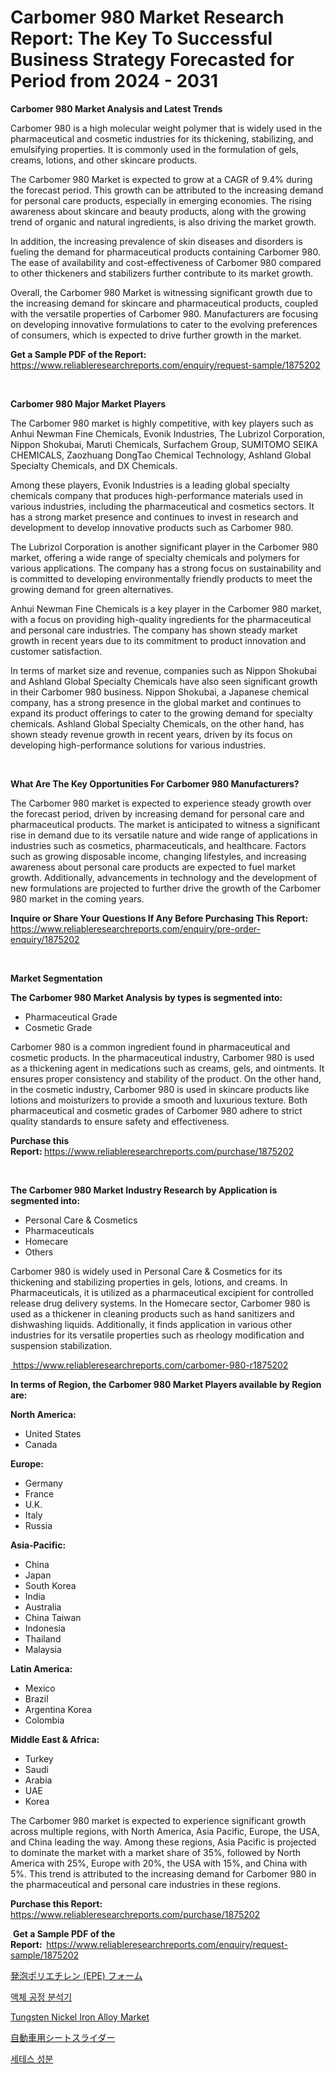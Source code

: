<p><h1>Carbomer 980 Market Research Report: The Key To Successful Business Strategy Forecasted for Period from 2024 - 2031</h1></p><p><strong>Carbomer 980 Market Analysis and Latest Trends</strong></p>
<p><p>Carbomer 980 is a high molecular weight polymer that is widely used in the pharmaceutical and cosmetic industries for its thickening, stabilizing, and emulsifying properties. It is commonly used in the formulation of gels, creams, lotions, and other skincare products.</p><p>The Carbomer 980 Market is expected to grow at a CAGR of 9.4% during the forecast period. This growth can be attributed to the increasing demand for personal care products, especially in emerging economies. The rising awareness about skincare and beauty products, along with the growing trend of organic and natural ingredients, is also driving the market growth.</p><p>In addition, the increasing prevalence of skin diseases and disorders is fueling the demand for pharmaceutical products containing Carbomer 980. The ease of availability and cost-effectiveness of Carbomer 980 compared to other thickeners and stabilizers further contribute to its market growth.</p><p>Overall, the Carbomer 980 Market is witnessing significant growth due to the increasing demand for skincare and pharmaceutical products, coupled with the versatile properties of Carbomer 980. Manufacturers are focusing on developing innovative formulations to cater to the evolving preferences of consumers, which is expected to drive further growth in the market.</p></p>
<p><strong>Get a Sample PDF of the Report:&nbsp;</strong> <a href="https://www.reliableresearchreports.com/enquiry/request-sample/1875202">https://www.reliableresearchreports.com/enquiry/request-sample/1875202</a></p>
<p>&nbsp;</p>
<p><strong>Carbomer 980 Major Market Players</strong></p>
<p><p>The Carbomer 980 market is highly competitive, with key players such as Anhui Newman Fine Chemicals, Evonik Industries, The Lubrizol Corporation, Nippon Shokubai, Maruti Chemicals, Surfachem Group, SUMITOMO SEIKA CHEMICALS, Zaozhuang DongTao Chemical Technology, Ashland Global Specialty Chemicals, and DX Chemicals. </p><p>Among these players, Evonik Industries is a leading global specialty chemicals company that produces high-performance materials used in various industries, including the pharmaceutical and cosmetics sectors. It has a strong market presence and continues to invest in research and development to develop innovative products such as Carbomer 980.</p><p>The Lubrizol Corporation is another significant player in the Carbomer 980 market, offering a wide range of specialty chemicals and polymers for various applications. The company has a strong focus on sustainability and is committed to developing environmentally friendly products to meet the growing demand for green alternatives.</p><p>Anhui Newman Fine Chemicals is a key player in the Carbomer 980 market, with a focus on providing high-quality ingredients for the pharmaceutical and personal care industries. The company has shown steady market growth in recent years due to its commitment to product innovation and customer satisfaction.</p><p>In terms of market size and revenue, companies such as Nippon Shokubai and Ashland Global Specialty Chemicals have also seen significant growth in their Carbomer 980 business. Nippon Shokubai, a Japanese chemical company, has a strong presence in the global market and continues to expand its product offerings to cater to the growing demand for specialty chemicals. Ashland Global Specialty Chemicals, on the other hand, has shown steady revenue growth in recent years, driven by its focus on developing high-performance solutions for various industries.</p></p>
<p>&nbsp;</p>
<p><strong>What Are The Key Opportunities For Carbomer 980 Manufacturers?</strong></p>
<p><p>The Carbomer 980 market is expected to experience steady growth over the forecast period, driven by increasing demand for personal care and pharmaceutical products. The market is anticipated to witness a significant rise in demand due to its versatile nature and wide range of applications in industries such as cosmetics, pharmaceuticals, and healthcare. Factors such as growing disposable income, changing lifestyles, and increasing awareness about personal care products are expected to fuel market growth. Additionally, advancements in technology and the development of new formulations are projected to further drive the growth of the Carbomer 980 market in the coming years.</p></p>
<p><strong>Inquire or Share Your Questions If Any Before Purchasing This Report:</strong> <a href="https://www.reliableresearchreports.com/enquiry/pre-order-enquiry/1875202">https://www.reliableresearchreports.com/enquiry/pre-order-enquiry/1875202</a></p>
<p>&nbsp;</p>
<p><strong>Market Segmentation</strong></p>
<p><strong>The Carbomer 980 Market Analysis by types is segmented into:</strong></p>
<p><ul><li>Pharmaceutical Grade</li><li>Cosmetic Grade</li></ul></p>
<p><p>Carbomer 980 is a common ingredient found in pharmaceutical and cosmetic products. In the pharmaceutical industry, Carbomer 980 is used as a thickening agent in medications such as creams, gels, and ointments. It ensures proper consistency and stability of the product. On the other hand, in the cosmetic industry, Carbomer 980 is used in skincare products like lotions and moisturizers to provide a smooth and luxurious texture. Both pharmaceutical and cosmetic grades of Carbomer 980 adhere to strict quality standards to ensure safety and effectiveness.</p></p>
<p><strong>Purchase this Report:&nbsp;</strong><a href="https://www.reliableresearchreports.com/purchase/1875202">https://www.reliableresearchreports.com/purchase/1875202</a></p>
<p>&nbsp;</p>
<p><strong>The Carbomer 980 Market Industry Research by Application is segmented into:</strong></p>
<p><ul><li>Personal Care & Cosmetics</li><li>Pharmaceuticals</li><li>Homecare</li><li>Others</li></ul></p>
<p><p>Carbomer 980 is widely used in Personal Care & Cosmetics for its thickening and stabilizing properties in gels, lotions, and creams. In Pharmaceuticals, it is utilized as a pharmaceutical excipient for controlled release drug delivery systems. In the Homecare sector, Carbomer 980 is used as a thickener in cleaning products such as hand sanitizers and dishwashing liquids. Additionally, it finds application in various other industries for its versatile properties such as rheology modification and suspension stabilization.</p></p>
<p><a href="https://www.reliableresearchreports.com/carbomer-980-r1875202">&nbsp;https://www.reliableresearchreports.com/carbomer-980-r1875202</a></p>
<p><strong>In terms of Region, the Carbomer 980 Market Players available by Region are:</strong></p>
<p>
    <p> <strong> North America: </strong>
        <ul>
            <li>United States</li>
            <li>Canada</li>
        </ul>
        </p> 
    <p> <strong> Europe: </strong>
        <ul>
            <li>Germany</li>
            <li>France</li>
            <li>U.K.</li>
            <li>Italy</li>
            <li>Russia</li>
        </ul>
        </p> 
    <p> <strong> Asia-Pacific: </strong>
        <ul>
            <li>China</li>
            <li>Japan</li>
            <li>South Korea</li>
            <li>India</li>
            <li>Australia</li>
            <li>China Taiwan</li>
            <li>Indonesia</li>
            <li>Thailand</li>
            <li>Malaysia</li>
        </ul>
        </p> 
    <p> <strong> Latin America: </strong>
        <ul>
            <li>Mexico</li>
            <li>Brazil</li>
            <li>Argentina Korea</li>
            <li>Colombia</li>
        </ul>
        </p> 
    <p> <strong> Middle East & Africa: </strong>
        <ul>
            <li>Turkey</li>
            <li>Saudi</li>
            <li>Arabia</li>
            <li>UAE</li>
            <li>Korea</li>
        </ul>
    </p>
    </p>
<p><p>The Carbomer 980 market is expected to experience significant growth across multiple regions, with North America, Asia Pacific, Europe, the USA, and China leading the way. Among these regions, Asia Pacific is projected to dominate the market with a market share of 35%, followed by North America with 25%, Europe with 20%, the USA with 15%, and China with 5%. This trend is attributed to the increasing demand for Carbomer 980 in the pharmaceutical and personal care industries in these regions.</p></p>
<p><strong>Purchase this Report: </strong><a href="https://www.reliableresearchreports.com/purchase/1875202">https://www.reliableresearchreports.com/purchase/1875202</a></p>
<p>&nbsp;<strong>Get a Sample PDF of the Report:&nbsp;&nbsp;</strong><a href="https://www.reliableresearchreports.com/enquiry/request-sample/1875202">https://www.reliableresearchreports.com/enquiry/request-sample/1875202</a></p>
<p><strong></strong></p>
<p><p><a href="https://medium.com/@arimuller2009/%E6%8B%A1%E5%A4%A7%E3%83%9D%E3%83%AA%E3%82%A8%E3%83%81%E3%83%AC%E3%83%B3-epe-%E3%83%95%E3%82%A9%E3%83%BC%E3%83%A0%E5%B8%82%E5%A0%B4%E3%81%AE%E3%82%B5%E3%82%A4%E3%82%BA-%E3%82%B7%E3%82%A7%E3%82%A2-%E3%83%88%E3%83%AC%E3%83%B3%E3%83%89%E5%88%86%E6%9E%90%E3%83%AC%E3%83%9D%E3%83%BC%E3%83%88%E3%81%8C-%E8%A3%BD%E5%93%81-epe-3e2815d8ca3a">発泡ポリエチレン (EPE) フォーム</a></p><p><a href="https://medium.com/@boydsmitham90/%EA%B8%80%EB%A1%9C%EB%B2%8C-%EC%95%A1%EC%B2%B4-%EA%B3%B5%EC%A0%95-%EB%B6%84%EC%84%9D%EA%B8%B0-%EC%8B%9C%EC%9E%A5%EC%9D%80-%EC%A0%9C%ED%92%88-%EC%9C%A0%ED%98%95-%EC%9D%91%EC%9A%A9-%ED%94%84%EB%A1%9C%EA%B7%B8%EB%9E%A8-%EC%A7%80%EC%97%AD-%EB%B0%8F-%EA%B8%B0%EC%97%85%EC%97%90-%EB%94%B0%EB%9D%BC-%EB%8B%A4%EC%96%91%ED%95%9C-%EC%82%B0%EC%97%85-%EC%84%B8%EA%B7%B8%EB%A8%BC%ED%8A%B8-%EC%A0%84%EB%A7%9D-%EC%8B%9C%EC%9E%A5-%ED%8F%89%EA%B0%80-%EA%B2%BD%EC%9F%81-%EC%83%81%ED%99%A9-%ED%8A%B8%EB%A0%8C%EB%93%9C-%EB%B0%8F-%EC%A0%84%EB%A7%9D-2024-2031-%EC%9D%84-71e2fe6688f3">액체 공정 분석기</a></p><p><a href="https://github.com/waylose1223/Market-Research-Report-List-1/blob/main/tungsten-nickel-iron-alloy-market.md">Tungsten Nickel Iron Alloy Market</a></p><p><a href="https://medium.com/@arimuller2009/2024%E5%B9%B4%E3%81%8B%E3%82%892031%E5%B9%B4%E3%81%BE%E3%81%A7%E3%81%AE%E6%9C%9F%E9%96%93%E3%81%AE%E4%B8%96%E7%95%8C%E8%87%AA%E5%8B%95%E8%BB%8A%E3%82%B7%E3%83%BC%E3%83%88%E3%82%B9%E3%83%A9%E3%82%A4%E3%83%80%E3%83%BC%E5%B8%82%E5%A0%B4%E3%81%AE%E6%A9%9F%E4%BC%9A%E3%81%A8%E4%BA%88%E6%B8%AC-48dee8c72f89">自動車用シートスライダー</a></p><p><a href="https://medium.com/@boydsmitham90/%EC%84%B8%ED%85%8C%EC%8A%A4-%EC%84%B1%EB%B6%84-%EC%8B%9C%EC%9E%A5-%EC%A0%84%EB%A7%9D-%EB%B0%8F-2024%EB%85%84%EB%B6%80%ED%84%B0-2031%EB%85%84%EA%B9%8C%EC%A7%80%EC%9D%98-%EC%98%88%EC%B8%A1-7f860c23e7b9">세테스 성분</a></p></p>